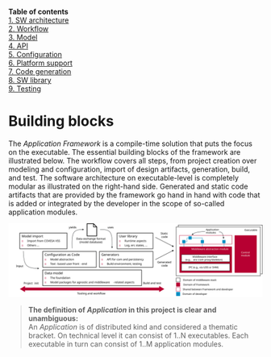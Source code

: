 **Table of contents**  
[1. SW architecture](21_sw_architecture.md)  
[2. Workflow](22_workflow.md)  
[3. Model](23_model.md)  
[4. API](24_api.md)  
[5. Configuration](25_configuration.md)  
[6. Platform support](26_platform_support.md)  
[7. Code generation](27_code_generation.md)  
[8. SW library](28_sw_library.md)  
[9. Testing](29_testing.md)  

# Building blocks

The *Application Framework* is a compile-time solution that puts the focus on the executable. The
essential building blocks of the framework are illustrated below. The workflow covers all steps,
from project creation over modeling and configuration, import of design artifacts, generation,
build, and test. The software architecture on executable-level is completely modular as illustrated
on the right-hand side. Generated and static code artifacts that are provided by the framework go
hand in hand with code that is added or integrated by the developer in the scope of so-called
application modules.

<img src="./figures/af-concept.svg" alt="Application Framework building blocks and executable architecture." width="1200"/>

> **The definition of *Application* in this project is clear and unambiguous:**  
> An *Application* is of distributed kind and considered a thematic bracket. On technical level it
> can consist of 1..N executables. Each executable in turn can consist of 1..M application modules.
